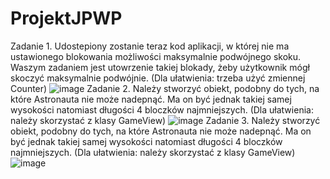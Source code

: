 # ProjektJPWP
Zadanie 1. Udostepiony zostanie teraz kod aplikacji, w której nie ma ustawionego blokowania możliwości maksymalnie podwójnego skoku. Waszym zadaniem jest utowrzenie takiej blokady, żeby użytkownik mógł skoczyć maksymalnie podwójnie.
(Dla ułatwienia: trzeba użyć zmiennej Counter)
![image](https://user-images.githubusercontent.com/73277436/165276359-ef29314b-972a-4d8c-b2fb-6c44c09c579c.png)
Zadanie 2. Należy stworzyć obiekt, podobny do tych, na które Astronauta nie może nadepnąć. Ma on być jednak takiej samej wysokości natomiast długości 4 bloczków najmniejszych.
(Dla ułatwienia: należy skorzystać z klasy GameView)
![image](https://user-images.githubusercontent.com/73277436/165276377-d6d4bb12-e7d1-4a3c-a06b-1ea97c251046.png)
Zadanie 3. Należy stworzyć obiekt, podobny do tych, na które Astronauta nie może nadepnąć. Ma on być jednak takiej samej wysokości natomiast długości 4 bloczków najmniejszych.
(Dla ułatwienia: należy skorzystać z klasy GameView)
![image](https://user-images.githubusercontent.com/73277436/165276411-bb330ede-a319-4fe8-b008-417676806d21.png)
